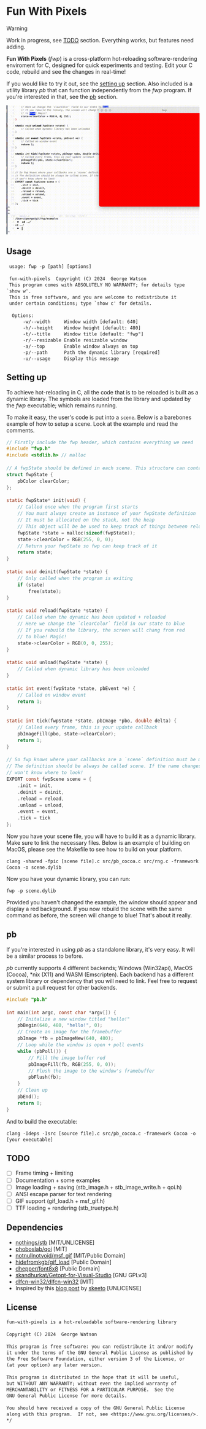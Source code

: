 # Fun With Pixels

> [!WARNING]
> Work in progress, see [TODO](#todo) section. Everything works, but features need adding.

__Fun With Pixels__ (_fwp_) is a cross-platform hot-reloading software-rendering enviroment for C, designed for quick experiments and testing. Edit your C code, rebuild and see the changes in real-time!

If you would like to try it out, see the [setting up](#setting-up) section. Also included is a utility library _pb_ that can function independently from the _fwp_ program. If you're interested in that, see the [pb](#pb) section.

![Preview](/preview.gif)

## Usage

```
 usage: fwp -p [path] [options]

 fun-with-pixels  Copyright (C) 2024  George Watson
 This program comes with ABSOLUTELY NO WARRANTY; for details type `show w'.
 This is free software, and you are welcome to redistribute it
 under certain conditions; type `show c' for details.

  Options:
      -w/--width     Window width [default: 640]
      -h/--height    Window height [default: 480]
      -t/--title     Window title [default: "fwp"]
      -r/--resizable Enable resizable window
      -a/--top       Enable window always on top
      -p/--path      Path the dynamic library [required]
      -u/--usage     Display this message

```

## Setting up

To achieve hot-reloading in C, all the code that is to be reloaded is built as a dynamic library. The symbols are loaded from the library and updated by the _fwp_ executable; which remains running.

To make it easy, the user's code is put into a `scene`. Below is a barebones example of how to setup a scene. Look at the example and read the comments.

```c
// Firstly include the fwp header, which contains everything we need
#include "fwp.h"
#include <stdlib.h> // malloc

// A fwpState should be defined in each scene. This structure can contain whatever variables and types you want, but it must be defined like this. Do not typedef the struct definition, as it is already typedef'd in fwp.h
struct fwpState {
    pbColor clearColor;
};

static fwpState* init(void) {
    // Called once when the program first starts
    // You must always create an instance of your fwpState definition
    // It must be allocated on the stack, not the heap
    // This object will be be used to keep track of things between reloads
    fwpState *state = malloc(sizeof(fwpState));
    state->clearColor = RGB(255, 0, 0);
    // Return your fwpState so fwp can keep track of it
    return state;
}

static void deinit(fwpState *state) {
    // Only called when the program is exiting
    if (state)
        free(state);
}

static void reload(fwpState *state) {
    // Called when the dynamic has been updated + reloaded
    // Here we change the `clearColor` field in our state to blue
    // If you rebuild the library, the screen will chang from red
    // to blue! Magic!
    state->clearColor = RGB(0, 0, 255);
}

static void unload(fwpState *state) {
    // Called when dynamic library has been unloaded
}

static int event(fwpState *state, pbEvent *e) {
    // Called on window event
    return 1;
}

static int tick(fwpState *state, pbImage *pbo, double delta) {
    // Called every frame, this is your update callback
    pbImageFill(pbo, state->clearColor);
    return 1;
}

// So fwp knows where your callbacks are a `scene` definition must be made
// The definition should be always be called scene. If the name changes fwp
// won't know where to look!
EXPORT const fwpScene scene = {
    .init = init,
    .deinit = deinit,
    .reload = reload,
    .unload = unload,
    .event = event,
    .tick = tick
};
```

Now you have your scene file, you will have to build it as a dynamic library. Make sure to link the necessary files. Below is an example of building on MacOS, please see the Makefile to see how to build on your platform.

```
clang -shared -fpic [scene file].c src/pb_cocoa.c src/rng.c -framework Cocoa -o scene.dylib
```

Now you have your dynamic library, you can run:

```
fwp -p scene.dylib
```

Provided you haven't changed the example, the window should appear and display a red background. If you now rebuild the scene with the same command as before, the screen will change to blue! That's about it really.

## pb

If you're interested in using _pb_ as a standalone library, it's very easy. It will be a similar process to before.

_pb_ currently supports 4 different backends; Windows (Win32api), MacOS (Cocoa), \*nix (X11) and WASM (Emscripten). Each backend has a different system library or dependency that you will need to link. Feel free to request or submit a pull request for other backends.

```c
#include "pb.h"

int main(int argc, const char *argv[]) {
    // Initalize a new window titled "hello!"
    pbBegin(640, 480, "hello!", 0);
    // Create an image for the framebuffer
    pbImage *fb = pbImageNew(640, 480);
    // Loop while the window is open + poll events
    while (pbPoll()) {
        // Fill the image buffer red
        pbImageFill(fb, RGB(255, 0, 0));
        // Flush the image to the window's framebuffer
        pbFlush(fb);
    }
    // Clean up
    pbEnd();
    return 0;
}
```

And to build the executable:

```
clang -Ideps -Isrc [source file].c src/pb_cocoa.c -framework Cocoa -o [your executable]
```

## TODO

- [ ] Frame timing + limiting
- [ ] Documentation + some examples
- [ ] Image loading + saving (stb_image.h + stb_image_write.h + qoi.h)
- [ ] ANSI escape parser for text rendering
- [ ] GIF support (gif_load.h + msf_gif.h)
- [ ] TTF loading + rendering (stb_truetype.h)

## Dependencies

- [nothings/stb](https://github.com/nothings/stb) [MIT/UNLICENSE]
- [phoboslab/qoi](https://github.com/phoboslab/qoi) [MIT]
- [notnullnotvoid/msf_gif](https://github.com/notnullnotvoid/msf_gif) [MIT/Public Domain]
- [hidefromkgb/gif_load](https://github.com/hidefromkgb/gif_load/) [Public Domain]
- [dhepper/font8x8](https://github.com/dhepper/font8x8/blob/master/font8x8_basic.h) [Public Domain]
- [skandhurkat/Getopt-for-Visual-Studio](https://github.com/skandhurkat/Getopt-for-Visual-Studio) [GNU GPLv3]
- [dlfcn-win32/dlfcn-win32](https://github.com/dlfcn-win32/dlfcn-win32) [MIT]
- Inspired by this [blog post](https://nullprogram.com/blog/2014/12/23/) by [skeeto](https://github.com/skeeto/interactive-c-demo) [UNLICENSE]

## License
```
fun-with-pixels is a hot-reloadable software-rendering library

Copyright (C) 2024  George Watson

This program is free software: you can redistribute it and/or modify
it under the terms of the GNU General Public License as published by
the Free Software Foundation, either version 3 of the License, or
(at your option) any later version.

This program is distributed in the hope that it will be useful,
but WITHOUT ANY WARRANTY; without even the implied warranty of
MERCHANTABILITY or FITNESS FOR A PARTICULAR PURPOSE.  See the
GNU General Public License for more details.

You should have received a copy of the GNU General Public License
along with this program.  If not, see <https://www.gnu.org/licenses/>. */
```
